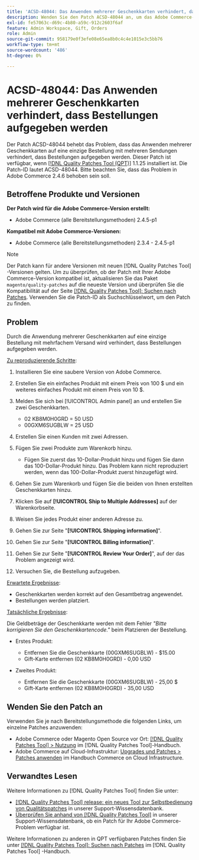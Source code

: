 ```yaml
---
title: 'ACSD-48044: Das Anwenden mehrerer Geschenkkarten verhindert, dass Bestellungen aufgegeben werden'
description: Wenden Sie den Patch ACSD-48044 an, um das Adobe Commerce-Problem zu beheben, bei dem die Anwendung mehrerer Geschenkkarten auf eine einzige Bestellung mit mehreren Sendungen verhindert, dass Bestellungen aufgegeben werden.
exl-id: fe57063c-d69c-4b80-a59c-912c2603f6af
feature: Admin Workspace, Gift, Orders
role: Admin
source-git-commit: 958179e0f3efe08e65ea8b0c4c4e1015e3c5bb76
workflow-type: tm+mt
source-wordcount: '486'
ht-degree: 0%

---
```


# ACSD-48044: Das Anwenden mehrerer Geschenkkarten verhindert, dass Bestellungen aufgegeben werden

Der Patch ACSD-48044 behebt das Problem, dass das Anwenden mehrerer Geschenkkarten auf eine einzige Bestellung mit mehreren Sendungen verhindert, dass Bestellungen aufgegeben werden. Dieser Patch ist verfügbar, wenn [[!DNL Quality Patches Tool (QPT)]](/help/announcements/adobe-commerce-announcements/magento-quality-patches-released-new-tool-to-self-serve-quality-patches.md) 1.1.25 installiert ist. Die Patch-ID lautet ACSD-48044. Bitte beachten Sie, dass das Problem in Adobe Commerce 2.4.6 behoben sein soll.

## Betroffene Produkte und Versionen

**Der Patch wird für die Adobe Commerce-Version erstellt:**

* Adobe Commerce (alle Bereitstellungsmethoden) 2.4.5-p1

**Kompatibel mit Adobe Commerce-Versionen:**

* Adobe Commerce (alle Bereitstellungsmethoden) 2.3.4 - 2.4.5-p1

>[!NOTE]
>
>Der Patch kann für andere Versionen mit neuen [!DNL Quality Patches Tool] -Versionen gelten. Um zu überprüfen, ob der Patch mit Ihrer Adobe Commerce-Version kompatibel ist, aktualisieren Sie das Paket `magento/quality-patches` auf die neueste Version und überprüfen Sie die Kompatibilität auf der Seite [[!DNL Quality Patches Tool]: Suchen nach Patches](https://experienceleague.adobe.com/tools/commerce-quality-patches/index.html). Verwenden Sie die Patch-ID als Suchschlüsselwort, um den Patch zu finden.

## Problem

Durch die Anwendung mehrerer Geschenkkarten auf eine einzige Bestellung mit mehrfachem Versand wird verhindert, dass Bestellungen aufgegeben werden.

<u>Zu reproduzierende Schritte</u>:

1. Installieren Sie eine saubere Version von Adobe Commerce.
1. Erstellen Sie ein einfaches Produkt mit einem Preis von 100 $ und ein weiteres einfaches Produkt mit einem Preis von 10 $.
1. Melden Sie sich bei [!UICONTROL Admin panel] an und erstellen Sie zwei Geschenkkarten.

   * 02 KB8M0H0GRD = 50 USD
   * 00GXM6SUGBLW = 25 USD

1. Erstellen Sie einen Kunden mit zwei Adressen.
1. Fügen Sie zwei Produkte zum Warenkorb hinzu.

   * Fügen Sie zuerst das 10-Dollar-Produkt hinzu und fügen Sie dann das 100-Dollar-Produkt hinzu. Das Problem kann nicht reproduziert werden, wenn das 100-Dollar-Produkt zuerst hinzugefügt wird.

1. Gehen Sie zum Warenkorb und fügen Sie die beiden von Ihnen erstellten Geschenkkarten hinzu.
1. Klicken Sie auf **[!UICONTROL Ship to Multiple Addresses]** auf der Warenkorbseite.
1. Weisen Sie jedes Produkt einer anderen Adresse zu.
1. Gehen Sie zur Seite &quot;**[!UICONTROL Shipping information]**&quot;.
1. Gehen Sie zur Seite &quot;**[!UICONTROL Billing information]**&quot;.
1. Gehen Sie zur Seite &quot;**[!UICONTROL Review Your Order]**&quot;, auf der das Problem angezeigt wird.
1. Versuchen Sie, die Bestellung aufzugeben.

<u>Erwartete Ergebnisse</u>:

* Geschenkkarten werden korrekt auf den Gesamtbetrag angewendet.
* Bestellungen werden platziert.

<u>Tatsächliche Ergebnisse</u>:

Die Geldbeträge der Geschenkkarte werden mit dem Fehler *&quot;Bitte korrigieren Sie den Geschenkkartencode.&quot;* beim Platzieren der Bestellung.

* Erstes Produkt:

   * Entfernen Sie die Geschenkkarte (00GXM6SUGBLW) - $15.00
   * Gift-Karte entfernen (02 KB8M0H0GRD) - 0,00 USD

* Zweites Produkt:

   * Entfernen Sie die Geschenkkarte (00GXM6SUGBLW) - 25,00 $
   * Gift-Karte entfernen (02 KB8M0H0GRD) - 35,00 USD

## Wenden Sie den Patch an

Verwenden Sie je nach Bereitstellungsmethode die folgenden Links, um einzelne Patches anzuwenden:

* Adobe Commerce oder Magento Open Source vor Ort: [[!DNL Quality Patches Tool] > Nutzung](https://experienceleague.adobe.com/docs/commerce-operations/tools/quality-patches-tool/usage.html) im [!DNL Quality Patches Tool]-Handbuch.
* Adobe Commerce auf Cloud-Infrastruktur: [Upgrades und Patches > Patches anwenden](https://experienceleague.adobe.com/docs/commerce-cloud-service/user-guide/develop/upgrade/apply-patches.html) im Handbuch Commerce on Cloud Infrastructure.

## Verwandtes Lesen

Weitere Informationen zu [!DNL Quality Patches Tool] finden Sie unter:

* [[!DNL Quality Patches Tool] release: ein neues Tool zur Selbstbedienung von Qualitätspatches](/help/announcements/adobe-commerce-announcements/magento-quality-patches-released-new-tool-to-self-serve-quality-patches.md) in unserer Support-Wissensdatenbank.
* [Überprüfen Sie anhand von  [!DNL Quality Patches Tool]](/help/support-tools/patches-available-in-qpt-tool/check-patch-for-magento-issue-with-magento-quality-patches.md) in unserer Support-Wissensdatenbank, ob ein Patch für Ihr Adobe Commerce-Problem verfügbar ist.

Weitere Informationen zu anderen in QPT verfügbaren Patches finden Sie unter [[!DNL Quality Patches Tool]: Suchen nach Patches](https://experienceleague.adobe.com/tools/commerce-quality-patches/index.html) im [!DNL Quality Patches Tool] -Handbuch.
